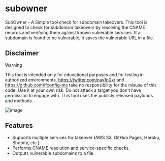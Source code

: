 # subowner

SubOwner - A Simple tool check for subdomain takeovers. This tool is designed to check for subdomain takeovers by resolving the CNAME records and verifying them against known vulnerable services. If a subdomain is found to be vulnerable, it saves the vulnerable URL in a file.

## Disclaimer

> [!WARNING]  
> This tool is intended only for educational purposes and for testing in authorized environments. https://twitter.com/nav1n0x/ and https://github.com/ifconfig-me take no responsibility for the misuse of this code. Use it at your own risk. Do not attack a target you don't have permission to engage with. This tool uses the publicly released payloads and methods. 


![image](https://github.com/user-attachments/assets/bd3a0f26-4551-45db-9f69-022a9421e581)


## Features

- Supports multiple services for takeover (AWS S3, GitHub Pages, Heroku, Shopify, etc.).
- Performs CNAME resolution and service-specific checks.
- Outputs vulnerable subdomains to a file.

